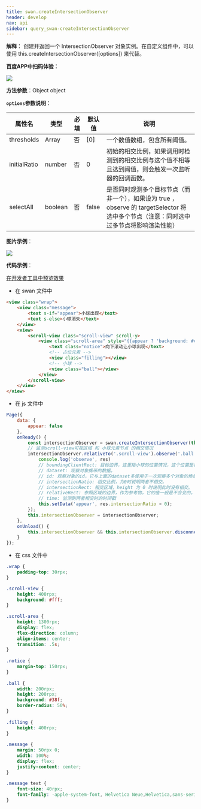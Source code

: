 ```yaml
---
title: swan.createIntersectionObserver 
header: develop
nav: api
sidebar: query_swan-createIntersectionObserver 
---
```

 

**解释**： 创建并返回一个 IntersectionObserver 对象实例。在自定义组件中，可以使用 this.createIntersectionObserver([options]) 来代替。

**百度APP中扫码体验：**

<img src="https://b.bdstatic.com/miniapp/assets/images/doc_demo/pages_intersectionObserver.png" class="demo-qrcode-image" />

**方法参数**：Object object

**`options`参数说明**：

|属性名 |类型  |必填 | 默认值 |说明|
|---- | ---- | ---- | ----|----|
|thresholds|Array|否|[0]|一个数值数组，包含所有阈值。|
|initialRatio|number|否|0|初始的相交比例，如果调用时检测到的相交比例与这个值不相等且达到阈值，则会触发一次监听器的回调函数。|
|selectAll|boolean|否|false|是否同时观测多个目标节点（而非一个），如果设为 true ，observe 的 targetSelector 将选中多个节点（注意：同时选中过多节点将影响渲染性能）|

**图片示例**：

<div class="m-doc-custom-examples">
    <div class="m-doc-custom-examples-correct">
        <img src="https://b.bdstatic.com/miniapp/image/createIntersectionObserver.gif">
    </div>
    <div class="m-doc-custom-examples-correct">
        <img src=" ">
    </div>
    <div class="m-doc-custom-examples-correct">
        <img src=" ">
    </div>     
</div>

**代码示例**：

<a href="swanide://fragment/b82b0e3dd9bff9173965078c876d6bd01574304101063" title="在开发者工具中预览效果" target="_self">在开发者工具中预览效果</a>

* 在 swan 文件中

```html
<view class="wrap">
    <view class="message">
        <text s-if="appear">小球出现</text>
        <text s-else>小球消失</text>
    </view>
    <view>
        <scroll-view class="scroll-view" scroll-y>
            <view class="scroll-area" style="{{appear ? 'background: #ccc' : ''}}">
                <text class="notice">向下滚动让小球出现</text>
                <!-- 占位元素 -->
                <view class="filling"></view> 
                <!-- 小球 -->
                <view class="ball"></view>
            </view>
        </scroll-view>
    </view>
</view>
```

* 在 js 文件中

```js
Page({
    data: {
        appear: false
    },
    onReady() {
        const intersectionObserver = swan.createIntersectionObserver(this);
        // 监测scroll-view可视区域 和 小球元素节点 的相交情况
        intersectionObserver.relativeTo('.scroll-view').observe('.ball', res => {
            console.log('observe', res)
            // boundingClientRect: 目标边界，这里指小球的位置情况，这个位置是相对于整个页面的，不是相对于参照元素的scroll-view的
            // dataset: 观察对象携带的数据。
            // id: 观察对象的id，它与上面的dataset多使用于一次观察多个对象的场景，用于区分不同的对象。
            // intersectionRatio: 相交比例，为0时说明两者不相交。
            // intersectionRect: 相交区域，height 为 0 时说明此时没有相交。
            // relativeRect: 参照区域的边界，作为参考物，它的值一般是不会变的。可以对比它于开始相交时一直没变，因为它就是一个scroll-view的组件在页面上呈现出的位置信息。
            // time: 监测到两者相交时的时间戳
            this.setData('appear', res.intersectionRatio > 0);
        });
        this.intersectionObserver = intersectionObserver;
    },
    onUnload() {
        this.intersectionObserver && this.intersectionObserver.disconnect();
    }
});
```
* 在 css 文件中

```css
.wrap {
    padding-top: 30rpx;
}

.scroll-view {
    height: 400rpx;
    background: #fff;
}
  
.scroll-area {
    height: 1300rpx;
    display: flex;
    flex-direction: column;
    align-items: center;
    transition: .5s;
}
  
.notice {
    margin-top: 150rpx;
}
  
.ball {
    width: 200rpx;
    height: 200rpx;
    background: #38f;
    border-radius: 50%;
}
  
.filling {
    height: 400rpx;
}
  
.message {
    margin: 50rpx 0;
    width: 100%;
    display: flex;
    justify-content: center;
}
  
.message text {
    font-size: 40rpx;
    font-family: -apple-system-font, Helvetica Neue,Helvetica,sans-serif;
}
  
```

